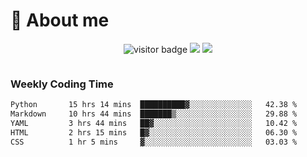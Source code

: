 <!-- ![](https://youpai.roccoshi.top/img/20200804214216.png) -->

# 🧐 About me
 
<p align="center">
<img src="https://visitor-badge.laobi.icu/badge?page_id=Lincest.Lincest&title=hits" alt="visitor badge"/>
<a href="mailto:imroccoshi@gmail.com"><img src="https://img.shields.io/badge/gmail-imroccoshi%40gmail.com-red"></a>
<a href="https://blog.roccoshi.top"><img src="https://img.shields.io/badge/blog-roccoshi-green"></a>
</p>

<div align="center">
  <img src="https://github-readme-stats.vercel.app/api?username=Lincest&show_icons=true&count_private=true&show_owner=true" alt="">
   <!-- <img src="https://github-readme-stats.vercel.app/api/wakatime?username=Moreality&v=2" alt=""/> -->
</div>

### Weekly Coding Time

<!--START_SECTION:waka-->

```txt
Python       15 hrs 14 mins  ██████████▓░░░░░░░░░░░░░░   42.38 %
Markdown     10 hrs 44 mins  ███████▒░░░░░░░░░░░░░░░░░   29.88 %
YAML         3 hrs 44 mins   ██▓░░░░░░░░░░░░░░░░░░░░░░   10.42 %
HTML         2 hrs 15 mins   █▓░░░░░░░░░░░░░░░░░░░░░░░   06.30 %
CSS          1 hr 5 mins     ▓░░░░░░░░░░░░░░░░░░░░░░░░   03.03 %
```

<!--END_SECTION:waka-->


